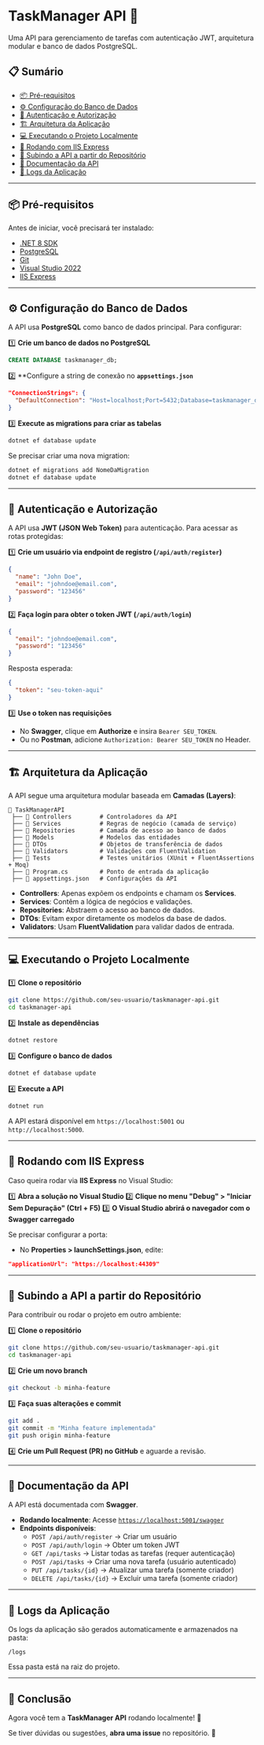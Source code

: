 # TaskManager API 🚀

Uma API para gerenciamento de tarefas com autenticação JWT, arquitetura modular e banco de dados PostgreSQL.

## 📋 Sumário

- [📦 Pré-requisitos](#pré-requisitos)
- [⚙️ Configuração do Banco de Dados](#configuração-do-banco-de-dados)
- [🔐 Autenticação e Autorização](#autenticação-e-autorização)
- [🏗️ Arquitetura da Aplicação](#arquitetura-da-aplicação)
- [💻 Executando o Projeto Localmente](#executando-o-projeto-localmente)
- [🚀 Rodando com IIS Express](#rodando-com-iis-express)
- [📂 Subindo a API a partir do Repositório](#subindo-a-api-a-partir-do-repositório)
- [📄 Documentação da API](#documentação-da-api)
- [📜 Logs da Aplicação](#logs-da-aplicação)

---

## 📦 Pré-requisitos

Antes de iniciar, você precisará ter instalado:

- [.NET 8 SDK](https://dotnet.microsoft.com/en-us/download/dotnet/8.0)
- [PostgreSQL](https://www.postgresql.org/download/)
- [Git](https://git-scm.com/downloads)
- [Visual Studio 2022](https://visualstudio.microsoft.com/pt-br/downloads/)
- [IIS Express](https://learn.microsoft.com/en-us/iis/extensions/introduction-to-iis-express/iis-express-overview)

---

## ⚙️ Configuração do Banco de Dados

A API usa **PostgreSQL** como banco de dados principal. Para configurar:

1️⃣ **Crie um banco de dados no PostgreSQL**

```sql
CREATE DATABASE taskmanager_db;
```

2️⃣ **Configure a string de conexão no **`appsettings.json`**

```json
"ConnectionStrings": {
  "DefaultConnection": "Host=localhost;Port=5432;Database=taskmanager_db;Username=seu_usuario;Password=sua_senha"
}
```

3️⃣ **Execute as migrations para criar as tabelas**

```sh
dotnet ef database update
```

Se precisar criar uma nova migration:

```sh
dotnet ef migrations add NomeDaMigration
dotnet ef database update
```

---

## 🔐 Autenticação e Autorização

A API usa **JWT (JSON Web Token)** para autenticação. Para acessar as rotas protegidas:

1️⃣ **Crie um usuário via endpoint de registro (`/api/auth/register`)**

```json
{
  "name": "John Doe",
  "email": "johndoe@email.com",
  "password": "123456"
}
```

2️⃣ **Faça login para obter o token JWT (`/api/auth/login`)**

```json
{
  "email": "johndoe@email.com",
  "password": "123456"
}
```

Resposta esperada:

```json
{
  "token": "seu-token-aqui"
}
```

3️⃣ **Use o token nas requisições**

- No **Swagger**, clique em **Authorize** e insira `Bearer SEU_TOKEN`.
- Ou no **Postman**, adicione `Authorization: Bearer SEU_TOKEN` no Header.

---

## 🏗️ Arquitetura da Aplicação

A API segue uma arquitetura modular baseada em **Camadas (Layers)**:

```
📂 TaskManagerAPI
 ├── 📂 Controllers        # Controladores da API
 ├── 📂 Services           # Regras de negócio (camada de serviço)
 ├── 📂 Repositories       # Camada de acesso ao banco de dados
 ├── 📂 Models             # Modelos das entidades
 ├── 📂 DTOs               # Objetos de transferência de dados
 ├── 📂 Validators         # Validações com FluentValidation
 ├── 📂 Tests              # Testes unitários (XUnit + FluentAssertions + Moq)
 ├── 📄 Program.cs         # Ponto de entrada da aplicação
 ├── 📄 appsettings.json   # Configurações da API
```

- **Controllers**: Apenas expõem os endpoints e chamam os **Services**.
- **Services**: Contêm a lógica de negócios e validações.
- **Repositories**: Abstraem o acesso ao banco de dados.
- **DTOs**: Evitam expor diretamente os modelos da base de dados.
- **Validators**: Usam **FluentValidation** para validar dados de entrada.

---

## 💻 Executando o Projeto Localmente

1️⃣ **Clone o repositório**

```sh
git clone https://github.com/seu-usuario/taskmanager-api.git
cd taskmanager-api
```

2️⃣ **Instale as dependências**

```sh
dotnet restore
```

3️⃣ **Configure o banco de dados**

```sh
dotnet ef database update
```

4️⃣ **Execute a API**

```sh
dotnet run
```

A API estará disponível em `https://localhost:5001` ou `http://localhost:5000`.

---

## 🚀 Rodando com IIS Express

Caso queira rodar via **IIS Express** no Visual Studio:

1️⃣ **Abra a solução no Visual Studio**
2️⃣ **Clique no menu "Debug" > "Iniciar Sem Depuração" (Ctrl + F5)**
3️⃣ **O Visual Studio abrirá o navegador com o Swagger carregado**

Se precisar configurar a porta:

- No **Properties > launchSettings.json**, edite:

```json
"applicationUrl": "https://localhost:44309"
```

---

## 📂 Subindo a API a partir do Repositório

Para contribuir ou rodar o projeto em outro ambiente:

1️⃣ **Clone o repositório**

```sh
git clone https://github.com/seu-usuario/taskmanager-api.git
cd taskmanager-api
```

2️⃣ **Crie um novo branch**

```sh
git checkout -b minha-feature
```

3️⃣ **Faça suas alterações e commit**

```sh
git add .
git commit -m "Minha feature implementada"
git push origin minha-feature
```

4️⃣ **Crie um Pull Request (PR) no GitHub** e aguarde a revisão.

---

## 📄 Documentação da API

A API está documentada com **Swagger**.

- **Rodando localmente**: Acesse [`https://localhost:5001/swagger`](https://localhost:5001/swagger)
- **Endpoints disponíveis**:
  - `POST /api/auth/register` → Criar um usuário
  - `POST /api/auth/login` → Obter um token JWT
  - `GET /api/tasks` → Listar todas as tarefas (requer autenticação)
  - `POST /api/tasks` → Criar uma nova tarefa (usuário autenticado)
  - `PUT /api/tasks/{id}` → Atualizar uma tarefa (somente criador)
  - `DELETE /api/tasks/{id}` → Excluir uma tarefa (somente criador)

---

## 📜 Logs da Aplicação

Os logs da aplicação são gerados automaticamente e armazenados na pasta:

```
/logs
```

Essa pasta está na raiz do projeto.

---

## 🎯 Conclusão

Agora você tem a **TaskManager API** rodando localmente! 🎉

Se tiver dúvidas ou sugestões, **abra uma issue** no repositório. 🚀

